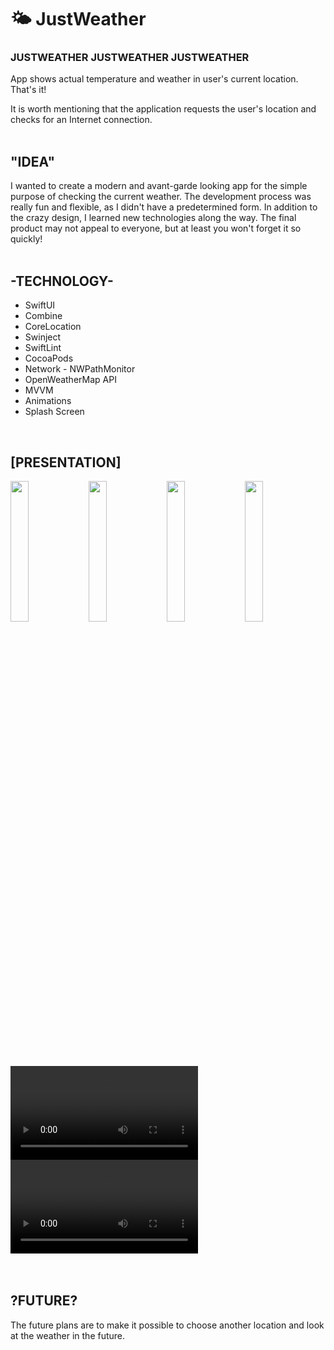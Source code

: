 # 🌤️ JustWeather

<h3> JUSTWEATHER JUSTWEATHER JUSTWEATHER </h3>

App shows actual temperature and weather in user's current location. That's it!

It is worth mentioning that the application requests the user's location and checks for an Internet connection.
<br><br>


<h2> "IDEA" </h2>

I wanted to create a modern and avant-garde looking app for the simple purpose of checking the current weather. The development process was really fun and flexible, as I didn't have a predetermined form. In addition to the crazy design, I learned new technologies along the way. The final product may not appeal to everyone, but at least you won't forget it so quickly!
<br><br>


<h2> -TECHNOLOGY- </h2>
<ul>
  <li>SwiftUI</li>
  <li>Combine</li>
  <li>CoreLocation</li>
  <li>Swinject</li>
  <li>SwiftLint</li>
  <li>CocoaPods</li>
  <li>Network - NWPathMonitor</li>
  <li>OpenWeatherMap API</li>
  <li>MVVM</li>
  <li>Animations</li>
  <li>Splash Screen</li>
</ul><br>

<h2> [PRESENTATION] </h2>
<div float="left">
  <img src="https://github.com/JakubPrusGithub/JustWeather/assets/56788369/15a8607f-743e-41a7-8fda-554726a4692b" width="24%"></img>
  <img src="https://github.com/JakubPrusGithub/JustWeather/assets/56788369/36b00236-dc75-4721-822c-153070da60de" width="24%"></img>
  <img src="https://github.com/JakubPrusGithub/JustWeather/assets/56788369/e54a4196-2663-4b34-8b02-0b611ac6188a" width="24%"></img>
  <img src="https://github.com/JakubPrusGithub/JustWeather/assets/56788369/4fdcfa3f-71fd-4dd6-96bb-555f75024d18" width="24%"></img>
  <video src="https://github.com/JakubPrusGithub/JustWeather/assets/56788369/4337cae4-3e79-4e03-b26c-35dba9cc015b"></video>
  <video src="https://github.com/JakubPrusGithub/JustWeather/assets/56788369/00e9bc49-5247-4b8a-a923-4dce832113a4"></video>
</div><br><br>


<h2> ?FUTURE? </h2>

The future plans are to make it possible to choose another location and look at the weather in the future.
<br><br>
